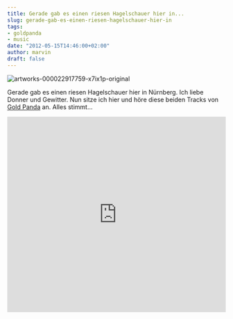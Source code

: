 ```yaml
---
title: Gerade gab es einen riesen Hagelschauer hier in...
slug: gerade-gab-es-einen-riesen-hagelschauer-hier-in
tags:
- goldpanda
- music
date: "2012-05-15T14:46:00+02:00"
author: marvin
draft: false
---
```

![artworks-000022917759-x7ix1p-original](/images/artworks-000022917759-x7ix1p-original.jpg)

Gerade gab es einen riesen Hagelschauer hier in Nürnberg. Ich liebe
Donner und Gewitter. Nun sitze ich hier und höre diese beiden Tracks von
[Gold Panda](http://soundcloud.com/gold-panda) an. Alles stimmt...

<iframe width="100%" height="450" scrolling="no" frameborder="no" src="https://w.soundcloud.com/player/?url=http%3A%2F%2Fapi.soundcloud.com%2Fplaylists%2F1957430&amp;auto_play=false&amp;show_artwork=true&amp;color=3366cc"></iframe>